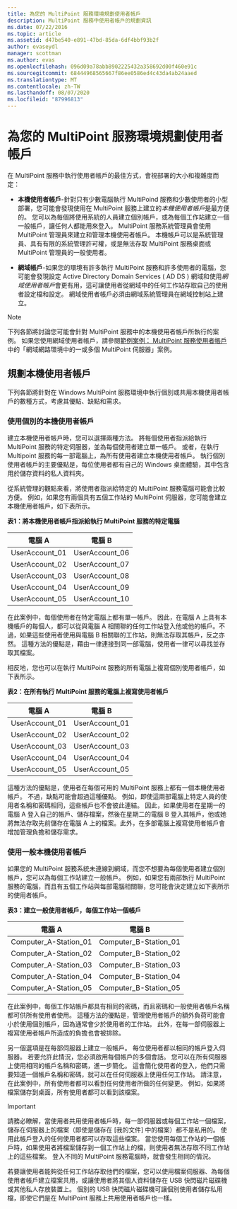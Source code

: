 ```yaml
---
title: 為您的 MultiPoint 服務環境規劃使用者帳戶
description: MultiPoint 服務中使用者帳戶的規劃資訊
ms.date: 07/22/2016
ms.topic: article
ms.assetid: d47be540-e891-47bd-85da-6df4bbf93b2f
author: evaseydl
manager: scottman
ms.author: evas
ms.openlocfilehash: 096d09a78abb8902225432a358692d00f460e91c
ms.sourcegitcommit: 68444968565667f86ee0586ed4c43da4ab24aaed
ms.translationtype: MT
ms.contentlocale: zh-TW
ms.lasthandoff: 08/07/2020
ms.locfileid: "87996813"
---
```

# <a name="plan-user-accounts-for-your-multipoint-services-environment"></a>為您的 MultiPoint 服務環境規劃使用者帳戶
在 MultiPoint 服務中執行使用者帳戶的最佳方式，會視部署的大小和複雜度而定：

-   **本機使用者帳戶**-針對只有少數電腦執行 MultiPoind 服務和少數使用者的小型部署，您可能會發現使用在 MultiPoint 服務上建立的*本機使用者帳戶*是最方便的。 您可以為每個將使用系統的人員建立個別帳戶，或為每個工作站建立一個一般帳戶，讓任何人都能用來登入。 MultiPoint 服務系統管理員會使用 MultiPoint 管理員來建立和管理本機使用者帳戶。 本機帳戶可以是系統管理員、具有有限的系統管理許可權，或是無法存取 MultiPoint 服務桌面或 MultiPoint 管理員的一般使用者。

-   **網域帳戶**-如果您的環境有許多執行 MultiPoint 服務和許多使用者的電腦，您可能會發現設定 Active Directory Domain Services \( AD DS \) 網域和使用*網域使用者帳戶*會更有用，這可讓使用者從網域中的任何工作站存取自己的使用者設定檔和設定。 網域使用者帳戶必須由網域系統管理員在網域控制站上建立。

> [!NOTE]
> 下列各節將討論您可能會針對 MultiPoint 服務中的本機使用者帳戶所執行的案例。 如果您使用網域使用者帳戶，請參閱[範例案例： MultiPoint 服務使用者帳戶](./multipoint-users-scenario.md)中的「網域網路環境中的一或多個 MultiPoint 伺服器」案例。

## <a name="planning-local-user-accounts"></a>規劃本機使用者帳戶
下列各節將針對在 Windows MultiPoint 服務環境中執行個別或共用本機使用者帳戶的數種方式，考慮其優點、缺點和需求。

### <a name="use-individual-local-user-accounts"></a>使用個別的本機使用者帳戶
建立本機使用者帳戶時，您可以選擇兩種方法。  將每個使用者指派給執行 MultiPoint 服務的特定伺服器，並為每個使用者建立單一帳戶。 或者，在執行 Multipoint 服務的每一部電腦上，為所有使用者建立本機使用者帳戶。 執行個別使用者帳戶的主要優點是，每位使用者都有自己的 Windows 桌面體驗，其中包含用於儲存資料的私人資料夾。

從系統管理的觀點來看，將使用者指派給特定的 MultiPoint 服務電腦可能會比較方便。 例如，如果您有兩個具有五個工作站的 MultiPoint 伺服器，您可能會建立本機使用者帳戶，如下表所示。

**表1：將本機使用者帳戶指派給執行 MultiPoint 服務的特定電腦**

|電腦 A|電腦 B|
|--------------|--------------|
|UserAccount_01|UserAccount_06|
|UserAccount_02|UserAccount_07|
|UserAccount_03|UserAccount_08|
|UserAccount_04|UserAccount_09|
|UserAccount_05|UserAccount_10|

在此案例中，每個使用者在特定電腦上都有單一帳戶。 因此，在電腦 A 上具有本機帳戶的每個人，都可以從與電腦 A 相關聯的任何工作站登入他或他的帳戶。不過，如果這些使用者使用與電腦 B 相關聯的工作站，則無法存取其帳戶，反之亦然。 這種方法的優點是，藉由一律連接到同一部電腦，使用者一律可以尋找並存取其檔案。

相反地，您也可以在執行 MultiPoint 服務的所有電腦上複寫個別使用者帳戶，如下表所示。

**表2：在所有執行 MultiPoint 服務的電腦上複寫使用者帳戶**

|電腦 A|電腦 B|
|--------------|--------------|
|UserAccount_01|UserAccount_01|
|UserAccount_02|UserAccount_02|
|UserAccount_03|UserAccount_03|
|UserAccount_04|UserAccount_04|
|UserAccount_05|UserAccount_05|

這種方法的優點是，使用者在每個可用的 MultiPoint 服務上都有一個本機使用者帳戶。 不過，缺點可能會超過這種優點。 例如，即使這兩部電腦上特定人員的使用者名稱和密碼相同，這些帳戶也不會彼此連結。 因此，如果使用者在星期一的電腦 A 登入自己的帳戶、儲存檔案，然後在星期二的電腦 B 登入其帳戶，他或她將無法存取先前儲存在電腦 A 上的檔案。此外，在多部電腦上複寫使用者帳戶會增加管理負擔和儲存需求。

### <a name="use-generic-local-user-accounts"></a>使用一般本機使用者帳戶
如果您的 MultiPoint 服務系統未連線到網域，而您不想要為每個使用者建立個別帳戶，您可以為每個工作站建立一般帳戶。 例如，如果您有兩部執行 MultiPoint 服務的電腦，而且有五個工作站與每部電腦相關聯，您可能會決定建立如下表所示的使用者帳戶。

**表3：建立一般使用者帳戶，每個工作站一個帳戶**

|電腦 A|電腦 B|
|--------------|--------------|
|Computer_A-Station_01|Computer_B-Station_01|
|Computer_A-Station_02|Computer_B-Station_02|
|Computer_A-Station_03|Computer_B-Station_03|
|Computer_A-Station_04|Computer_B-Station_04|
|Computer_A-Station_05|Computer_B-Station_05|

在此案例中，每個工作站帳戶都具有相同的密碼，而且密碼和一般使用者帳戶名稱都可供所有使用者使用。 這種方法的優點是，管理使用者帳戶的額外負荷可能會小於使用個別帳戶，因為通常會少於使用者的工作站。 此外，在每一部伺服器上複寫使用者帳戶所造成的負擔也會被排除。

另一個選項是在每部伺服器上建立一般帳戶。 每位使用者都以相同的帳戶登入伺服器。 若要允許此情況，您必須啟用每個帳戶的多個會話。 您可以在所有伺服器上使用相同的帳戶名稱和密碼，進一步簡化。 這會簡化使用者的登入，他們只需要知道一個帳戶名稱和密碼，就可以在任何伺服器上使用任何工作站。 請注意，在此案例中，所有使用者都可以看到任何使用者所做的任何變更。 例如，如果將檔案儲存到桌面，所有使用者都可以看到該檔案。

> [!IMPORTANT]
> 請務必瞭解，當使用者共用使用者帳戶時，每一部伺服器或每個工作站一個檔案，儲存在伺服器上的檔案（即使是儲存在 [我的文件] 中的檔案）都不是私用的。 使用此帳戶登入的任何使用者都可以存取這些檔案。 當您使用每個工作站的一個帳戶時，如果使用者將檔案儲存到一個工作站上的檔，則使用者無法存取不同工作站上的這些檔案。 登入不同的 MultiPoint 服務電腦時，就會發生相同的情況。

若要讓使用者能夠從任何工作站存取他們的檔案，您可以使用檔案伺服器、為每個使用者帳戶建立檔案共用，或讓使用者將其個人資料儲存在 USB 快閃磁片磁碟機或其他私人存放裝置上。 個別的 USB 快閃磁片磁碟機可讓個別使用者儲存私用檔，即使它們是在 MultiPoint 服務上共用使用者帳戶也一樣。